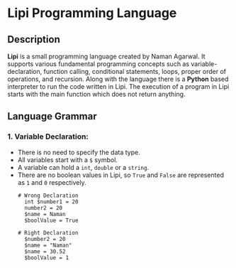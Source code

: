 # Lipi Programming Language

## Description
**Lipi** is a small programming language created by Naman Agarwal. It supports various fundamental programming concepts such as variable-declaration, function calling, conditional statements, loops, proper order of operations, and recursion. Along with the language there is a **Python** based interpreter to run the code written in Lipi. The execution of a program in Lipi starts with the main function which does not return anything.

## Language Grammar
### 1. Variable Declaration:
* There is no need to specify the data type.
* All variables start with a ```$``` symbol. 
* A variable can hold a ```int```, ```double``` or a ```string```.
* There are no boolean values in Lipi, so ```True``` and ```False``` are represented as ```1``` and ```0``` respectively.
  ```
  # Wrong Declaration
    int $number1 = 20
    number2 = 20
    $name = Naman
    $boolValue = True
  
  # Right Declaration
    $number2 = 20
    $name = "Naman"
    $name = 30.52
    $boolValue = 1
  ```
